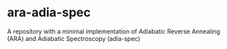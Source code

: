 # ara-adia-spec
A repository with a minimal implementation of Adiabatic Reverse Annealing (ARA) and Adiabatic Spectroscopy (adia-spec)

